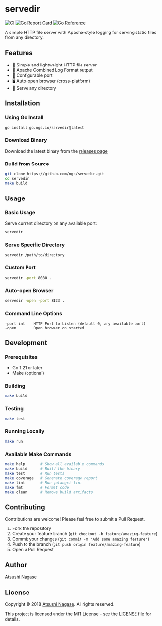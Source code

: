 # servedir

[![CI](https://github.com/ngs/servedir/actions/workflows/ci.yml/badge.svg)](https://github.com/ngs/servedir/actions/workflows/ci.yml)
[![Go Report Card](https://goreportcard.com/badge/go.ngs.io/servedir)](https://goreportcard.com/report/go.ngs.io/servedir)
[![Go Reference](https://pkg.go.dev/badge/go.ngs.io/servedir.svg)](https://pkg.go.dev/go.ngs.io/servedir)

A simple HTTP file server with Apache-style logging for serving static files from any directory.

## Features

- 🚀 Simple and lightweight HTTP file server
- 📝 Apache Combined Log Format output
- 🔧 Configurable port
- 🖥️ Auto-open browser (cross-platform)
- 📁 Serve any directory

## Installation

### Using Go Install

```sh
go install go.ngs.io/servedir@latest
```

### Download Binary

Download the latest binary from the [releases page](https://github.com/ngs/servedir/releases).

### Build from Source

```sh
git clone https://github.com/ngs/servedir.git
cd servedir
make build
```

## Usage

### Basic Usage

Serve current directory on any available port:

```sh
servedir
```

### Serve Specific Directory

```sh
servedir /path/to/directory
```

### Custom Port

```sh
servedir -port 8080 .
```

### Auto-open Browser

```sh
servedir -open -port 8123 .
```

### Command Line Options

```
-port int    HTTP Port to Listen (default 0, any available port)
-open        Open browser on started
```

## Development

### Prerequisites

- Go 1.21 or later
- Make (optional)

### Building

```sh
make build
```

### Testing

```sh
make test
```

### Running Locally

```sh
make run
```

### Available Make Commands

```sh
make help       # Show all available commands
make build      # Build the binary
make test       # Run tests
make coverage   # Generate coverage report
make lint       # Run golangci-lint
make fmt        # Format code
make clean      # Remove build artifacts
```

## Contributing

Contributions are welcome! Please feel free to submit a Pull Request.

1. Fork the repository
2. Create your feature branch (`git checkout -b feature/amazing-feature`)
3. Commit your changes (`git commit -m 'Add some amazing feature'`)
4. Push to the branch (`git push origin feature/amazing-feature`)
5. Open a Pull Request

## Author

[Atsushi Nagase](https://ngs.io/)

## License

Copyright &copy; 2018 [Atsushi Nagase](https://ngs.io/). All rights reserved.

This project is licensed under the MIT License - see the [LICENSE](LICENSE) file for details.
